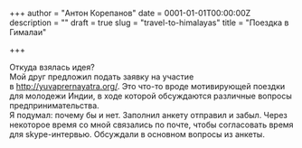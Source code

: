 +++
author = "Антон Корепанов"
date = 0001-01-01T00:00:00Z
description = ""
draft = true
slug = "travel-to-himalayas"
title = "Поездка в Гималаи"

+++


Откуда взялась идея?  
 Мой друг предложил подать заявку на участие в http://yuvaprernayatra.org/. Это что-то вроде мотивирующей поездки для молодежи Индии, в ходе которой обсуждаются различные вопросы предпринимательства.  
 Я подумал: почему бы и нет. Заполнил анкету отправил и забыл. Через некоторое время со мной связались по почте, чтобы согласовать время для skype-интервью. Обсуждали в основном вопросы из анкеты.


